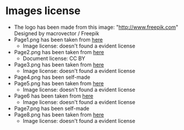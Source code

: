 # Images license

- The logo has been made from this image: "http://www.freepik.com" Designed by macrovector / Freepik
- Page1.png has been taken from [here](https://www.pa.ingv.it/index.php/laboratorio-di-elettronica/)
  - Image license: doesn't found a evident license
- Page2.png has been taken from [here](https://www.researchgate.net/publication/313403550_3D_Modeling_and_Printing_Technologies_in_Neurosurgery)
  - Document license: CC BY
- Page3.png has been taken from [here](https://www.selwynlibraries.co.nz/whats-on/3d-printing)
  - Image license: doesn't found a evident license
- Page4.png has been self-made
- Page5.png has been taken from [here](https://mediaworkhr.com/tornitore-cnc-2/)
  - Image license: doesn't found a evident license
- Page6 has been taken from [here](https://www.cpp.edu/siil/what-we-offer/equipment-training-pages/3d-training.shtml)
  - Image license: doesn't found a evident license
- Page7.png has been self-made
- Page8.png has been taken from [here](https://x.com/EU_Commission/status/1639613604067672065)
  - Image license: doesn't found a evident license
